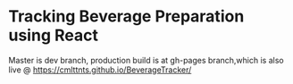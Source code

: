 # Tracking Beverage Preparation using React

Master is dev branch, production build is at gh-pages branch,which is also live @ https://cmlttnts.github.io/BeverageTracker/
